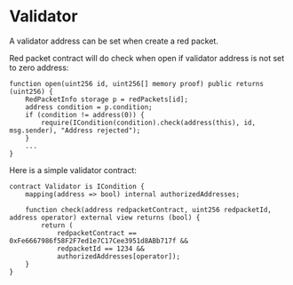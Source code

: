 # Validator

A validator address can be set when create a red packet.

Red packet contract will do check when open if validator address is not set to zero address:

```
function open(uint256 id, uint256[] memory proof) public returns (uint256) {
    RedPacketInfo storage p = redPackets[id];
    address condition = p.condition;
    if (condition != address(0)) {
        require(ICondition(condition).check(address(this), id, msg.sender), "Address rejected");
    }
    ...
}
```

Here is a simple validator contract:

```
contract Validator is ICondition {
    mapping(address => bool) internal authorizedAddresses;

    function check(address redpacketContract, uint256 redpacketId, address operator) external view returns (bool) {
        return (
            redpacketContract == 0xFe6667986f58F2F7ed1e7C17Cee3951d8ABb717f &&
            redpacketId == 1234 && 
            authorizedAddresses[operator]);
    }
}
```
